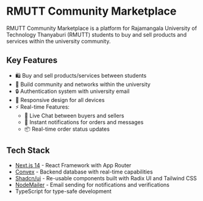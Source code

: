 # RMUTT Community Marketplace

RMUTT Community Marketplace is a platform for Rajamangala University of Technology Thanyaburi (RMUTT) students to buy and sell products and services within the university community.

## Key Features

- 🛍️ Buy and sell products/services between students
- 👥 Build community and networks within the university
- 🔒 Authentication system with university email
- 📱 Responsive design for all devices
- ⚡ Real-time Features:
  - 💬 Live Chat between buyers and sellers
  - 🔔 Instant notifications for orders and messages
  - 📦 Real-time order status updates

## Tech Stack

- [Next.js 14](https://nextjs.org/) - React Framework with App Router
- [Convex](https://www.convex.dev/) - Backend database with real-time capabilities
- [Shadcn/ui](https://ui.shadcn.com/) - Re-usable components built with Radix UI and Tailwind CSS
- [NodeMailer](https://nodemailer.com/) - Email sending for notifications and verifications
- TypeScript for type-safe development
